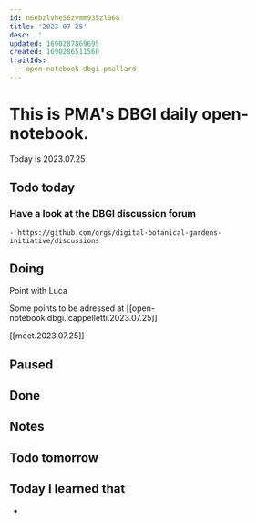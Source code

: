 ```yaml
---
id: n6ebzlvhe56zvmm935zl068
title: '2023-07-25'
desc: ''
updated: 1690287869695
created: 1690286511560
traitIds:
  - open-notebook-dbgi-pmallard
---
```



# This is PMA's DBGI daily open-notebook.

Today is 2023.07.25

## Todo today

### Have a look at the DBGI discussion forum
    - https://github.com/orgs/digital-botanical-gardens-initiative/discussions
###
###

## Doing

Point with Luca

Some points to be adressed at [[open-notebook.dbgi.lcappelletti.2023.07.25]]

[[meet.2023.07.25]]





## Paused

## Done

## Notes

## Todo tomorrow

###
###
###


## Today I learned that

-